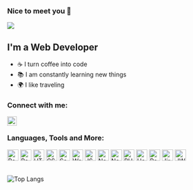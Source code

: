 ### Nice to meet you 👋

![](https://komarev.com/ghpvc/?username=kapukap&color=green)

## I'm a Web Developer
- ☕ I turn coffee into code
- 📚 I am constantly learning new things
- 🌍 I like traveling

### Connect with me:
[<img align="left" alt="kapukap | LinkedIn" width="22px" src="https://cdn.jsdelivr.net/npm/simple-icons@3.13.0/icons/linkedin.svg"/>][linkedin]

<br />

### Languages, Tools and More:
<img alt="React" width="26px" src="https://cdn.jsdelivr.net/npm/simple-icons@3.13.0/icons/react.svg"/>
<img alt="Redux" width="26px" src="https://cdn.jsdelivr.net/npm/simple-icons@3.13.0/icons/redux.svg"/>
<img alt="HTML5" width="26px" src="https://cdn.jsdelivr.net/npm/simple-icons@3.13.0/icons/html5.svg"/>
<img alt="CSS3" width="26px" src="https://cdn.jsdelivr.net/npm/simple-icons@3.13.0/icons/css3.svg"/>
<img alt="Sass" width="26px" src="https://cdn.jsdelivr.net/npm/simple-icons@3.13.0/icons/sass.svg"/>
<img alt="WebStorm" width="26px" src="https://cdn.jsdelivr.net/npm/simple-icons@3.13.0/icons/webstorm.svg"/>
<img alt="JS" width="26px" src="https://cdn.jsdelivr.net/npm/simple-icons@3.13.0/icons/javascript.svg"/>
<img alt="Node" width="26px" src="https://cdn.jsdelivr.net/npm/simple-icons@3.13.0/icons/node-dot-js.svg"/>
<img alt="Nodemon" width="26px" src="https://cdn.jsdelivr.net/npm/simple-icons@3.13.0/icons/nodemon.svg"/>
<img alt="PHP" width="26px" src="https://cdn.jsdelivr.net/npm/simple-icons@3.13.0/icons/php.svg"/>
<img alt="Heroku" width="26px" src="https://cdn.jsdelivr.net/npm/simple-icons@3.13.0/icons/heroku.svg"/>
<img alt="Redis" width="26px" src="https://cdn.jsdelivr.net/npm/simple-icons@3.13.0/icons/redis.svg"/>
<img alt="Jira" width="26px" src="https://cdn.jsdelivr.net/npm/simple-icons@3.13.0/icons/jira.svg"/>
<img alt="JWT" width="26px" src="https://cdn.jsdelivr.net/npm/simple-icons@3.13.0/icons/jsonwebtokens.svg"/>


<br />
<br />

![Top Langs](https://github-readme-stats.vercel.app/api/top-langs/?username=kapukap&layout=compact)

[linkedin]: https://www.linkedin.com/in/%D0%BA%D0%B8%D1%80%D0%B8%D0%BB%D0%BB-%D0%BA%D0%B0%D0%BF%D1%83%D1%81%D1%82%D0%B8%D0%BD-a64141158/
